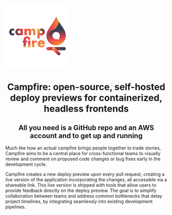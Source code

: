 ![alt](https://github.com/campfire-previews/campfire-app/blob/update-readme/src/assets/campfire.svg?raw=true)

<h1 align="center">Campfire: open-source, self-hosted deploy previews for containerized, headless frontends</h1>
<h2 align="center">All you need is a GitHub repo and an AWS account and to get up and running</h2>

Much like how an actual campfire brings people together to trade stories, Campfire aims to be a central place for cross-functional teams to visually review and comment on proposed code changes or bug fixes early in the development cycle.

Campfire creates a new deploy preview upon every pull request, creating a live version of the application incorporating the changes, all accessible via a shareable link. This live version is shipped with tools that allow users to provide feedback directly on the deploy preview. The goal is to simplify collaboration between teams and address common bottlenecks that delay project timelines, by integrating seamlessly into existing development pipelines.